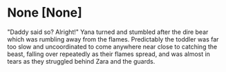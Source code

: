 # None [None]
"Daddy said so? Alright!" Yana turned and stumbled after the dire bear which was rumbling away from the flames. Predictably the toddler was far too slow and uncoordinated to come anywhere near close to catching the beast, falling over repeatedly as their flames spread, and was almost in tears as they struggled behind Zara and the guards.
